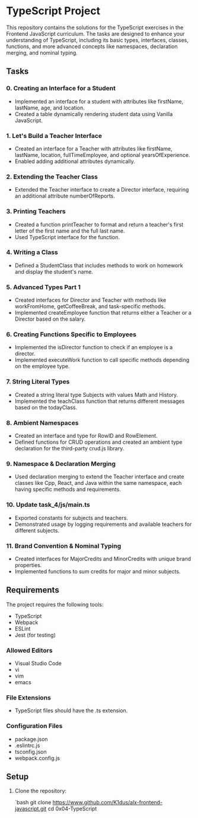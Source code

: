 # TypeScript Project

This repository contains the solutions for the TypeScript exercises in the Frontend JavaScript curriculum. The tasks are designed to enhance your understanding of TypeScript, including its basic types, interfaces, classes, functions, and more advanced concepts like namespaces, declaration merging, and nominal typing.

## Tasks

### 0. Creating an Interface for a Student
- Implemented an interface for a student with attributes like firstName, lastName, age, and location.
- Created a table dynamically rendering student data using Vanilla JavaScript.

### 1. Let's Build a Teacher Interface
- Created an interface for a Teacher with attributes like firstName, lastName, location, fullTimeEmployee, and optional yearsOfExperience.
- Enabled adding additional attributes dynamically.

### 2. Extending the Teacher Class
- Extended the Teacher interface to create a Director interface, requiring an additional attribute numberOfReports.

### 3. Printing Teachers
- Created a function printTeacher to format and return a teacher's first letter of the first name and the full last name.
- Used TypeScript interface for the function.

### 4. Writing a Class
- Defined a StudentClass that includes methods to work on homework and display the student's name.

### 5. Advanced Types Part 1
- Created interfaces for Director and Teacher with methods like workFromHome, getCoffeeBreak, and task-specific methods.
- Implemented createEmployee function that returns either a Teacher or a Director based on the salary.

### 6. Creating Functions Specific to Employees
- Implemented the isDirector function to check if an employee is a director.
- Implemented executeWork function to call specific methods depending on the employee type.

### 7. String Literal Types
- Created a string literal type Subjects with values Math and History.
- Implemented the teachClass function that returns different messages based on the todayClass.

### 8. Ambient Namespaces
- Created an interface and type for RowID and RowElement.
- Defined functions for CRUD operations and created an ambient type declaration for the third-party crud.js library.

### 9. Namespace & Declaration Merging
- Used declaration merging to extend the Teacher interface and create classes like Cpp, React, and Java within the same namespace, each having specific methods and requirements.

### 10. Update task_4/js/main.ts
- Exported constants for subjects and teachers.
- Demonstrated usage by logging requirements and available teachers for different subjects.

### 11. Brand Convention & Nominal Typing
- Created interfaces for MajorCredits and MinorCredits with unique brand properties.
- Implemented functions to sum credits for major and minor subjects.

## Requirements

The project requires the following tools:

- TypeScript
- Webpack
- ESLint
- Jest (for testing)

### Allowed Editors
- Visual Studio Code
- vi
- vim
- emacs

### File Extensions
- TypeScript files should have the .ts extension.

### Configuration Files
- package.json
- .eslintrc.js
- tsconfig.json
- webpack.config.js

## Setup

1. Clone the repository:

   `bash
   git clone https://www.github.com/K1dus/alx-frontend-javascript.git
   cd 0x04-TypeScript
